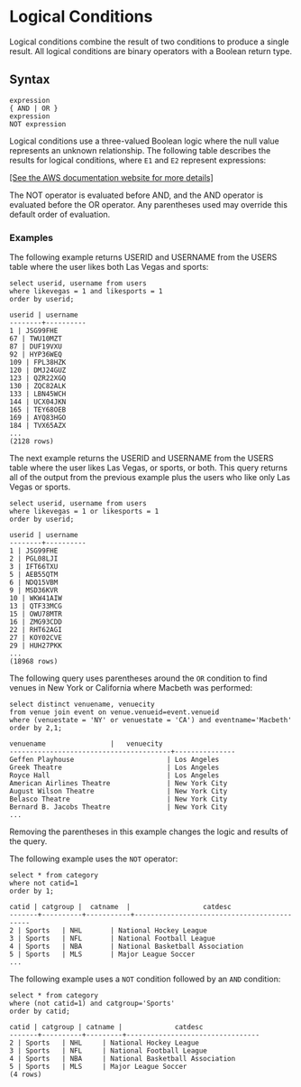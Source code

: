 # Logical Conditions<a name="r_logical_condition"></a>

Logical conditions combine the result of two conditions to produce a single result\. All logical conditions are binary operators with a Boolean return type\. 

## Syntax<a name="r_logical_condition-synopsis"></a>

```
expression
{ AND | OR }
expression
NOT expression
```

Logical conditions use a three\-valued Boolean logic where the null value represents an unknown relationship\. The following table describes the results for logical conditions, where `E1` and `E2` represent expressions:

[\[See the AWS documentation website for more details\]](http://docs.aws.amazon.com/redshift/latest/dg/r_logical_condition.html)

The NOT operator is evaluated before AND, and the AND operator is evaluated before the OR operator\. Any parentheses used may override this default order of evaluation\. 

### Examples<a name="r_logical_condition-examples"></a>

The following example returns USERID and USERNAME from the USERS table where the user likes both Las Vegas and sports: 

```
select userid, username from users
where likevegas = 1 and likesports = 1
order by userid;

userid | username
--------+----------
1 | JSG99FHE
67 | TWU10MZT
87 | DUF19VXU
92 | HYP36WEQ
109 | FPL38HZK
120 | DMJ24GUZ
123 | QZR22XGQ
130 | ZQC82ALK
133 | LBN45WCH
144 | UCX04JKN
165 | TEY68OEB
169 | AYQ83HGO
184 | TVX65AZX
...
(2128 rows)
```

The next example returns the USERID and USERNAME from the USERS table where the user likes Las Vegas, or sports, or both\. This query returns all of the output from the previous example plus the users who like only Las Vegas or sports\. 

```
select userid, username from users
where likevegas = 1 or likesports = 1
order by userid;

userid | username
--------+----------
1 | JSG99FHE
2 | PGL08LJI
3 | IFT66TXU
5 | AEB55QTM
6 | NDQ15VBM
9 | MSD36KVR
10 | WKW41AIW
13 | QTF33MCG
15 | OWU78MTR
16 | ZMG93CDD
22 | RHT62AGI
27 | KOY02CVE
29 | HUH27PKK
...
(18968 rows)
```

The following query uses parentheses around the `OR` condition to find venues in New York or California where Macbeth was performed: 

```
select distinct venuename, venuecity
from venue join event on venue.venueid=event.venueid
where (venuestate = 'NY' or venuestate = 'CA') and eventname='Macbeth'
order by 2,1;

venuename                |   venuecity
----------------------------------------+---------------
Geffen Playhouse                       | Los Angeles
Greek Theatre                          | Los Angeles
Royce Hall                             | Los Angeles
American Airlines Theatre              | New York City
August Wilson Theatre                  | New York City
Belasco Theatre                        | New York City
Bernard B. Jacobs Theatre              | New York City
...
```

Removing the parentheses in this example changes the logic and results of the query\. 

The following example uses the `NOT` operator: 

```
select * from category
where not catid=1
order by 1;

catid | catgroup |  catname  |                  catdesc
-------+----------+-----------+--------------------------------------------
2 | Sports   | NHL       | National Hockey League
3 | Sports   | NFL       | National Football League
4 | Sports   | NBA       | National Basketball Association
5 | Sports   | MLS       | Major League Soccer
...
```

The following example uses a `NOT` condition followed by an `AND` condition: 

```
select * from category
where (not catid=1) and catgroup='Sports'
order by catid;

catid | catgroup | catname |             catdesc
-------+----------+---------+---------------------------------
2 | Sports   | NHL     | National Hockey League
3 | Sports   | NFL     | National Football League
4 | Sports   | NBA     | National Basketball Association
5 | Sports   | MLS     | Major League Soccer
(4 rows)
```